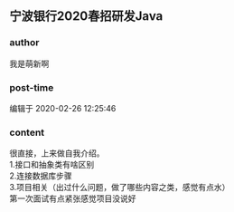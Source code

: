 ## 宁波银行2020春招研发Java
### author 
我是萌新啊
### post-time 

编辑于  2020-02-26 12:25:46
### content 
<div class="post-topic-des nc-post-content">
 <div>
  很直接，上来做自我介绍。
 </div>
 <div>
  1.接口和抽象类有啥区别
 </div>
 <div>
  2.连接数据库步骤
 </div>
 <div>
  3.项目相关（出过什么问题，做了哪些内容之类，感觉有点水）
 </div>
 <div>
  第一次面试有点紧张感觉项目没说好
  <br/>
 </div>
</div>
